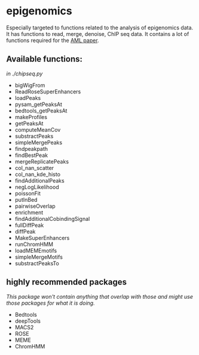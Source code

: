 # epigenomics

Especially targeted to functions related to the analysis of epigenomics data. It has functions to read, merge, denoise, ChIP seq data. It contains a lot of functions required for the [AML paper](github.com/JKBio/AMLproject).

## Available functions:

_in ./chipseq.py_

- bigWigFrom
- ReadRoseSuperEnhancers
- loadPeaks
- pysam_getPeaksAt
- bedtools_getPeaksAt
- makeProfiles
- getPeaksAt
- computeMeanCov
- substractPeaks
- simpleMergePeaks
- findpeakpath
- findBestPeak
- mergeReplicatePeaks
- col_nan_scatter
- col_nan_kde_histo
- findAdditionalPeaks
- negLogLikelihood
- poissonFit
- putInBed
- pairwiseOverlap
- enrichment
- findAdditionalCobindingSignal
- fullDiffPeak
- diffPeak
- MakeSuperEnhancers
- runChromHMM
- loadMEMEmotifs
- simpleMergeMotifs
- substractPeaksTo

## highly recommended packages

*This package won't contain anything that overlap with those and might use those packages for what it is doing.*
- Bedtools
- deepTools
- MACS2
- ROSE
- MEME
- ChromHMM
